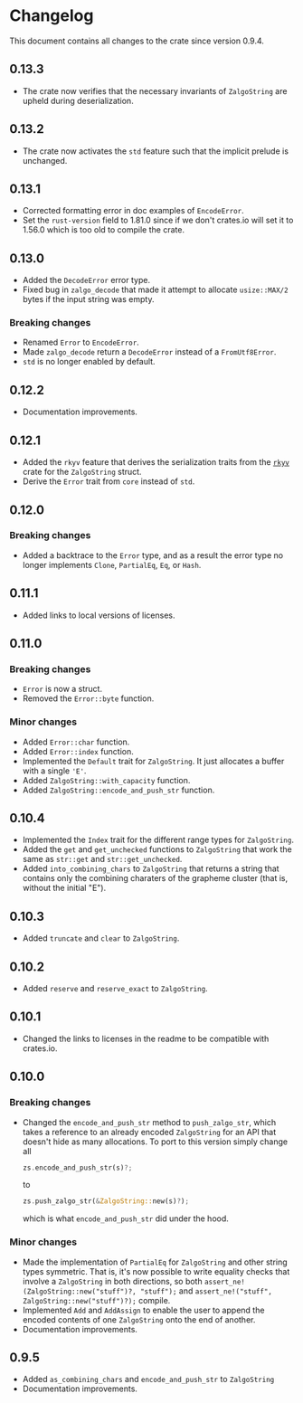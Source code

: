 # Changelog

This document contains all changes to the crate since version 0.9.4.

## 0.13.3

- The crate now verifies that the necessary invariants of `ZalgoString` are
 upheld during deserialization.

## 0.13.2

- The crate now activates the `std` feature such that the implicit prelude is unchanged.

## 0.13.1

- Corrected formatting error in doc examples of `EncodeError`.
- Set the `rust-version` field to 1.81.0 since if we don't
 crates.io will set it to 1.56.0 which is too old to compile the crate.

## 0.13.0

- Added the `DecodeError` error type.
- Fixed bug in `zalgo_decode` that made it attempt to allocate
 `usize::MAX/2` bytes if the input string was empty.

### Breaking changes

- Renamed `Error` to `EncodeError`.
- Made `zalgo_decode` return a `DecodeError` instead of a `FromUtf8Error`.
- `std` is no longer enabled by default.

## 0.12.2

- Documentation improvements.

## 0.12.1

- Added the `rkyv` feature that derives the serialization traits from the
 [`rkyv`](https://crates.io/crates/rkyv) crate for the `ZalgoString` struct.
- Derive the `Error` trait from `core` instead of `std`.

## 0.12.0

### Breaking changes

- Added a backtrace to the `Error` type, and as a result the error type no longer
 implements `Clone`, `PartialEq`, `Eq`, or `Hash`.

## 0.11.1

- Added links to local versions of licenses.

## 0.11.0

### Breaking changes

- `Error` is now a struct.
- Removed the `Error::byte` function.

### Minor changes

- Added `Error::char` function.
- Added `Error::index` function.
- Implemented the `Default` trait for `ZalgoString`. It just allocates a buffer
 with a single `'E'`.
- Added `ZalgoString::with_capacity` function.
- Added `ZalgoString::encode_and_push_str` function.

## 0.10.4

- Implemented the `Index` trait for the different range types for `ZalgoString`.
- Added the `get` and `get_unchecked` functions to `ZalgoString` that work the same
 as `str::get` and `str::get_unchecked`.
- Added `into_combining_chars` to `ZalgoString` that returns a string that contains
 only the combining charaters of the grapheme cluster
 (that is, without the initial "E").

## 0.10.3

- Added `truncate` and `clear` to `ZalgoString`.

## 0.10.2

- Added `reserve` and `reserve_exact` to `ZalgoString`.

## 0.10.1

- Changed the links to licenses in the readme to be compatible with crates.io.

## 0.10.0

### Breaking changes

- Changed the `encode_and_push_str` method to `push_zalgo_str`, which takes a
 reference to an already encoded `ZalgoString` for an API that doesn't hide as
 many allocations. To port to this version simply change all

  ```rust
  zs.encode_and_push_str(s)?;
  ```

  to
  
  ```rust
  zs.push_zalgo_str(&ZalgoString::new(s)?); 
  ```

  which is what `encode_and_push_str` did under the hood.

### Minor changes

- Made the implementation of `PartialEq` for `ZalgoString` and other string types
 symmetric.
 That is, it's now possible to write equality checks that involve a `ZalgoString`
 in both directions,
 so both `assert_ne!(ZalgoString::new("stuff")?, "stuff");` and
 `assert_ne!("stuff", ZalgoString::new("stuff")?);` compile.
- Implemented `Add` and `AddAssign` to enable the user to append the encoded
 contents of one `ZalgoString` onto the end of another.
- Documentation improvements.

## 0.9.5

- Added `as_combining_chars` and `encode_and_push_str` to `ZalgoString`
- Documentation improvements.
